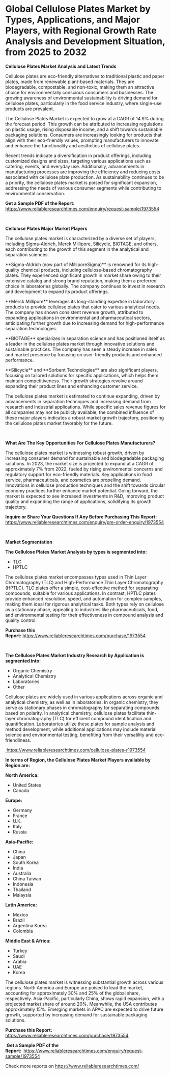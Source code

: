 <p><h1>Global Cellulose Plates Market by Types, Applications, and Major Players, with Regional Growth Rate Analysis and Development Situation, from 2025 to 2032</h1></p><p><strong>Cellulose Plates Market Analysis and Latest Trends</strong></p>
<p><p>Cellulose plates are eco-friendly alternatives to traditional plastic and paper plates, made from renewable plant-based materials. They are biodegradable, compostable, and non-toxic, making them an attractive choice for environmentally conscious consumers and businesses. The growing awareness of environmental sustainability is driving demand for cellulose plates, particularly in the food service industry, where single-use products are prevalent.</p><p>The Cellulose Plates Market is expected to grow at a CAGR of 14.9% during the forecast period. This growth can be attributed to increasing regulations on plastic usage, rising disposable income, and a shift towards sustainable packaging solutions. Consumers are increasingly looking for products that align with their eco-friendly values, prompting manufacturers to innovate and enhance the functionality and aesthetics of cellulose plates.</p><p>Recent trends indicate a diversification in product offerings, including customized designs and sizes, targeting various applications such as catering, events, and everyday use. Additionally, advancements in manufacturing processes are improving the efficiency and reducing costs associated with cellulose plate production. As sustainability continues to be a priority, the cellulose plates market is poised for significant expansion, addressing the needs of various consumer segments while contributing to environmental conservation.</p></p>
<p><strong>Get a Sample PDF of the Report:&nbsp;</strong> <a href="https://www.reliableresearchtimes.com/enquiry/request-sample/1973554?utm_campaign=3070&utm_medium=2&utm_source=Github&utm_content=ia&utm_term=02042025&utm_id=cellulose-plates">https://www.reliableresearchtimes.com/enquiry/request-sample/1973554</a></p>
<p>&nbsp;</p>
<p><strong>Cellulose Plates Major Market Players</strong></p>
<p><p>The cellulose plates market is characterized by a diverse set of players, including Sigma-Aldrich, Merck Millipore, Silicycle, BIOTAGE, and others, each contributing to the growth of this segment in the analytical and separation sciences.</p><p>**Sigma-Aldrich (now part of MilliporeSigma)** is renowned for its high-quality chemical products, including cellulose-based chromatography plates. They experienced significant growth in market share owing to their extensive catalog and strong brand reputation, making them a preferred choice in laboratories globally. The company continues to invest in research and development to expand its product offerings.</p><p>**Merck Millipore** leverages its long-standing expertise in laboratory products to provide cellulose plates that cater to various analytical needs. The company has shown consistent revenue growth, attributed to expanding applications in environmental and pharmaceutical sectors, anticipating further growth due to increasing demand for high-performance separation technologies.</p><p>**BIOTAGE** specializes in separation science and has positioned itself as a leader in the cellulose plates market through innovative solutions and sustainable practices. The company has seen a steady increase in sales and market presence by focusing on user-friendly products and enhanced performance.</p><p>**Silicycle** and **Sorbent Technologies** are also significant players, focusing on tailored solutions for specific applications, which helps them maintain competitiveness. Their growth strategies revolve around expanding their product lines and enhancing customer service.</p><p>The cellulose plates market is estimated to continue expanding, driven by advancements in separation techniques and increasing demand from research and industrial applications. While specific sales revenue figures for all companies may not be publicly available, the combined influence of these major players indicates a robust market growth trajectory, positioning the cellulose plates market favorably for the future.</p></p>
<p>&nbsp;</p>
<p><strong>What Are The Key Opportunities For Cellulose Plates Manufacturers?</strong></p>
<p><p>The cellulose plates market is witnessing robust growth, driven by increasing consumer demand for sustainable and biodegradable packaging solutions. In 2023, the market size is projected to expand at a CAGR of approximately 7% from 2022, fueled by rising environmental concerns and regulatory support for eco-friendly materials. Key applications in food service, pharmaceuticals, and cosmetics are propelling demand. Innovations in cellulose production techniques and the shift towards circular economy practices further enhance market potential. Going forward, the market is expected to see increased investments in R&D, improving product quality and expanding the range of applications, solidifying its growth trajectory.</p></p>
<p><strong>Inquire or Share Your Questions If Any Before Purchasing This Report:</strong> <a href="https://www.reliableresearchtimes.com/enquiry/pre-order-enquiry/1973554?utm_campaign=3070&utm_medium=2&utm_source=Github&utm_content=ia&utm_term=02042025&utm_id=cellulose-plates">https://www.reliableresearchtimes.com/enquiry/pre-order-enquiry/1973554</a></p>
<p>&nbsp;</p>
<p><strong>Market Segmentation</strong></p>
<p><strong>The Cellulose Plates Market Analysis by types is segmented into:</strong></p>
<p><ul><li>TLC</li><li>HPTLC</li></ul></p>
<p><p>The cellulose plates market encompasses types used in Thin Layer Chromatography (TLC) and High-Performance Thin Layer Chromatography (HPTLC). TLC plates offer a simple, cost-effective method for separating compounds, suitable for various applications. In contrast, HPTLC plates provide enhanced resolution, speed, and automation for complex samples, making them ideal for rigorous analytical tasks. Both types rely on cellulose as a stationary phase, appealing to industries like pharmaceuticals, food, and environmental testing for their effectiveness in compound analysis and quality control.</p></p>
<p><strong>Purchase this Report:&nbsp;</strong><a href="https://www.reliableresearchtimes.com/purchase/1973554?utm_campaign=3070&utm_medium=2&utm_source=Github&utm_content=ia&utm_term=02042025&utm_id=cellulose-plates">https://www.reliableresearchtimes.com/purchase/1973554</a></p>
<p>&nbsp;</p>
<p><strong>The Cellulose Plates Market Industry Research by Application is segmented into:</strong></p>
<p><ul><li>Organic Chemistry</li><li>Analytical Chemistry</li><li>Laboratories</li><li>Other</li></ul></p>
<p><p>Cellulose plates are widely used in various applications across organic and analytical chemistry, as well as in laboratories. In organic chemistry, they serve as stationary phases in chromatography for separating compounds based on polarity. In analytical chemistry, cellulose plates facilitate thin-layer chromatography (TLC) for efficient compound identification and quantification. Laboratories utilize these plates for sample analysis and method development, while additional applications may include material science and environmental testing, benefiting from their versatility and eco-friendliness.</p></p>
<p><a href="https://www.reliableresearchtimes.com/cellulose-plates-r1973554?utm_campaign=3070&utm_medium=2&utm_source=Github&utm_content=ia&utm_term=02042025&utm_id=cellulose-plates">&nbsp;https://www.reliableresearchtimes.com/cellulose-plates-r1973554</a></p>
<p><strong>In terms of Region, the Cellulose Plates Market Players available by Region are:</strong></p>
<p>
    <p> <strong> North America: </strong>
        <ul>
            <li>United States</li>
            <li>Canada</li>
        </ul>
        </p> 
    <p> <strong> Europe: </strong>
        <ul>
            <li>Germany</li>
            <li>France</li>
            <li>U.K.</li>
            <li>Italy</li>
            <li>Russia</li>
        </ul>
        </p> 
    <p> <strong> Asia-Pacific: </strong>
        <ul>
            <li>China</li>
            <li>Japan</li>
            <li>South Korea</li>
            <li>India</li>
            <li>Australia</li>
            <li>China Taiwan</li>
            <li>Indonesia</li>
            <li>Thailand</li>
            <li>Malaysia</li>
        </ul>
        </p> 
    <p> <strong> Latin America: </strong>
        <ul>
            <li>Mexico</li>
            <li>Brazil</li>
            <li>Argentina Korea</li>
            <li>Colombia</li>
        </ul>
        </p> 
    <p> <strong> Middle East & Africa: </strong>
        <ul>
            <li>Turkey</li>
            <li>Saudi</li>
            <li>Arabia</li>
            <li>UAE</li>
            <li>Korea</li>
        </ul>
    </p>
    </p>
<p><p>The cellulose plates market is witnessing substantial growth across various regions. North America and Europe are poised to lead the market, accounting for approximately 30% and 25% of the global share, respectively. Asia-Pacific, particularly China, shows rapid expansion, with a projected market share of around 20%. Meanwhile, the USA contributes approximately 15%. Emerging markets in APAC are expected to drive future growth, supported by increasing demand for sustainable packaging solutions.</p></p>
<p><strong>Purchase this Report: </strong><a href="https://www.reliableresearchtimes.com/purchase/1973554?utm_campaign=3070&utm_medium=2&utm_source=Github&utm_content=ia&utm_term=02042025&utm_id=cellulose-plates">https://www.reliableresearchtimes.com/purchase/1973554</a></p>
<p>&nbsp;<strong>Get a Sample PDF of the Report:&nbsp;&nbsp;</strong><a href="https://www.reliableresearchtimes.com/enquiry/request-sample/1973554?utm_campaign=3070&utm_medium=2&utm_source=Github&utm_content=ia&utm_term=02042025&utm_id=cellulose-plates">https://www.reliableresearchtimes.com/enquiry/request-sample/1973554</a></p>
<p><strong></strong></p>
<p>Check more reports on <a href="https://www.reliableresearchtimes.com/?utm_campaign=3070&utm_medium=2&utm_source=Github&utm_content=ia&utm_term=02042025&utm_id=cellulose-plates">https://www.reliableresearchtimes.com/</a></p>